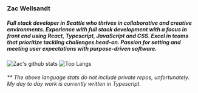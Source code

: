 ### Zac Wellsandt
##### Full stack developer in Seattle who thrives in collaborative and creative environments. Experience with full stack development with a focus in front end using React, Typescript, JavaScript and CSS. Excel in teams that prioritize tackling challenges head-on. Passion for setting and meeting user expectations with purpose-driven software.

![Zac's github stats](https://github-readme-stats.vercel.app/api?username=mayhemphone&theme=react&show_icons=true&count_private=true&hide=stars,contribs,issues)
![Top Langs](https://github-readme-stats.vercel.app/api/top-langs/?username=mayhemphone&layout=compact&theme=react)

###### ** The above language stats do not include private repos, unfortunately.  My day to day work is currently written in Typescript.

<!--
**mayhemphone/mayhemphone** is a ✨ _special_ ✨ repository because its `README.md` (this file) appears on your GitHub profile.

Here are some ideas to get you started:

- 🔭 I’m currently working on ...
- 🌱 I’m currently learning ...
- 👯 I’m looking to collaborate on ...
- 🤔 I’m looking for help with ...
- 💬 Ask me about ...
- 📫 How to reach me: ...
- 😄 Pronouns: ...
- ⚡ Fun fact: ...
-->
